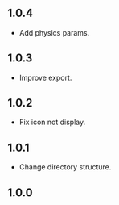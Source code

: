 ## 1.0.4
* Add physics params.
## 1.0.3
* Improve export.
## 1.0.2
* Fix icon not display.
## 1.0.1
* Change directory structure.
## 1.0.0
